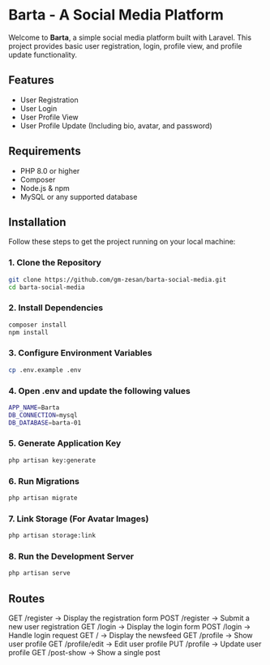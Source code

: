 # Barta - A Social Media Platform

Welcome to **Barta**, a simple social media platform built with Laravel. This project provides basic user registration, login, profile view, and profile update functionality.

## Features

- User Registration
- User Login
- User Profile View
- User Profile Update (Including bio, avatar, and password)

## Requirements

- PHP 8.0 or higher
- Composer
- Node.js & npm
- MySQL or any supported database

## Installation

Follow these steps to get the project running on your local machine:

### 1. Clone the Repository
```bash
git clone https://github.com/gm-zesan/barta-social-media.git
cd barta-social-media
```

### 2. Install Dependencies
```bash
composer install
npm install
```

### 3. Configure Environment Variables
```bash
cp .env.example .env
```
### 4. Open .env and update the following values
```bash
APP_NAME=Barta
DB_CONNECTION=mysql
DB_DATABASE=barta-01
```
### 5. Generate Application Key
```bash
php artisan key:generate
```
### 6. Run Migrations
```bash
php artisan migrate
```
### 7. Link Storage (For Avatar Images)
```bash
php artisan storage:link
```
### 8. Run the Development Server
```bash
php artisan serve
```



## Routes
GET    /register        -> Display the registration form
POST   /register        -> Submit a new user registration
GET    /login           -> Display the login form
POST   /login           -> Handle login request
GET   /                 -> Display the newsfeed
GET   /profile          -> Show user profile
GET   /profile/edit     -> Edit user profile
PUT   /profile          -> Update user profile
GET   /post-show        -> Show a single post